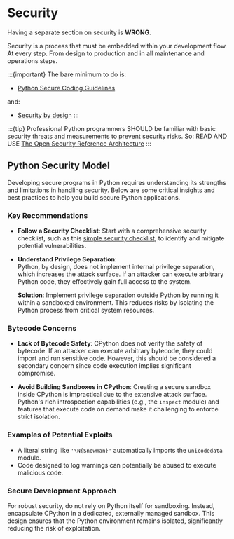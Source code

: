 # Security

Having a separate section on security is **WRONG**. 

Security is a process that must be embedded within your development flow. At every step. From design to production and in all maintenance and operations steps.

:::{important}
The bare minimum to do is:
* [Python Secure Coding Guidelines](https://nocomplexity.com/documents/codeaudit/securecoding.html)

and:

* [Security by design](https://nocomplexity.com/documents/securitybydesign/sdlc.html)
:::

:::{tip}
Professional Python programmers SHOULD be familiar with basic security threats and measurements to prevent security risks.
So: READ AND USE [The Open Security Reference Architecture](https://nocomplexity.com/documents/securityarchitecture/introduction.html)
:::


## Python Security Model  

Developing secure programs in Python requires understanding its strengths and limitations in handling security. Below are some critical insights and best practices to help you build secure Python applications.  

### Key Recommendations  

- **Follow a Security Checklist**: Start with a comprehensive security checklist, such as this [simple security checklist](https://nocomplexity.com/documents/securityarchitecture/prevention/simple-checklists.html), to identify and mitigate potential vulnerabilities.  

- **Understand Privilege Separation**:  
  Python, by design, does not implement internal privilege separation, which increases the attack surface. If an attacker can execute arbitrary Python code, they effectively gain full access to the system.  

  **Solution**: Implement privilege separation outside Python by running it within a sandboxed environment. This reduces risks by isolating the Python process from critical system resources.  

### Bytecode Concerns  

- **Lack of Bytecode Safety**: CPython does not verify the safety of bytecode. If an attacker can execute arbitrary bytecode, they could import and run sensitive code. However, this should be considered a secondary concern since code execution implies significant compromise.  

- **Avoid Building Sandboxes in CPython**: Creating a secure sandbox inside CPython is impractical due to the extensive attack surface. Python's rich introspection capabilities (e.g., the `inspect` module) and features that execute code on demand make it challenging to enforce strict isolation.  

### Examples of Potential Exploits  

- A literal string like `'\N{Snowman}'` automatically imports the `unicodedata` module.  
- Code designed to log warnings can potentially be abused to execute malicious code.  

### Secure Development Approach  

For robust security, do not rely on Python itself for sandboxing. Instead, encapsulate CPython in a dedicated, externally managed sandbox. This design ensures that the Python environment remains isolated, significantly reducing the risk of exploitation.  

